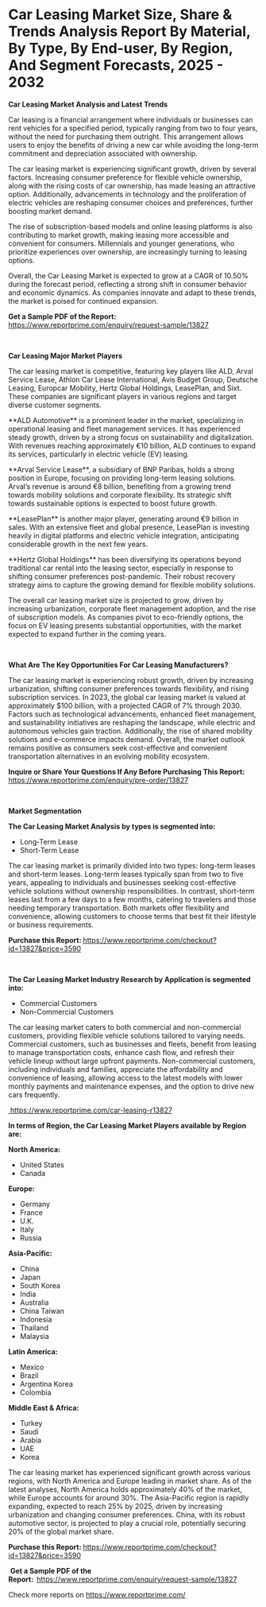 <p><h1>Car Leasing Market Size, Share & Trends Analysis Report By Material, By Type, By End-user, By Region, And Segment Forecasts, 2025 - 2032</h1></p><p><strong>Car Leasing Market Analysis and Latest Trends</strong></p>
<p><p>Car leasing is a financial arrangement where individuals or businesses can rent vehicles for a specified period, typically ranging from two to four years, without the need for purchasing them outright. This arrangement allows users to enjoy the benefits of driving a new car while avoiding the long-term commitment and depreciation associated with ownership. </p><p>The car leasing market is experiencing significant growth, driven by several factors. Increasing consumer preference for flexible vehicle ownership, along with the rising costs of car ownership, has made leasing an attractive option. Additionally, advancements in technology and the proliferation of electric vehicles are reshaping consumer choices and preferences, further boosting market demand.</p><p>The rise of subscription-based models and online leasing platforms is also contributing to market growth, making leasing more accessible and convenient for consumers. Millennials and younger generations, who prioritize experiences over ownership, are increasingly turning to leasing options. </p><p>Overall, the Car Leasing Market is expected to grow at a CAGR of 10.50% during the forecast period, reflecting a strong shift in consumer behavior and economic dynamics. As companies innovate and adapt to these trends, the market is poised for continued expansion.</p></p>
<p><strong>Get a Sample PDF of the Report:&nbsp;</strong> <a href="https://www.reportprime.com/enquiry/request-sample/13827?utm_campaign=2933&utm_medium=2&utm_source=Github&utm_content=ia&utm_term=20032025&utm_id=car-leasing">https://www.reportprime.com/enquiry/request-sample/13827</a></p>
<p>&nbsp;</p>
<p><strong>Car Leasing Major Market Players</strong></p>
<p><p>The car leasing market is competitive, featuring key players like ALD, Arval Service Lease, Athlon Car Lease International, Avis Budget Group, Deutsche Leasing, Europcar Mobility, Hertz Global Holdings, LeasePlan, and Sixt. These companies are significant players in various regions and target diverse customer segments.</p><p>**ALD Automotive** is a prominent leader in the market, specializing in operational leasing and fleet management services. It has experienced steady growth, driven by a strong focus on sustainability and digitalization. With revenues reaching approximately €10 billion, ALD continues to expand its services, particularly in electric vehicle (EV) leasing.</p><p>**Arval Service Lease**, a subsidiary of BNP Paribas, holds a strong position in Europe, focusing on providing long-term leasing solutions. Arval’s revenue is around €8 billion, benefiting from a growing trend towards mobility solutions and corporate flexibility. Its strategic shift towards sustainable options is expected to boost future growth.</p><p>**LeasePlan** is another major player, generating around €9 billion in sales. With an extensive fleet and global presence, LeasePlan is investing heavily in digital platforms and electric vehicle integration, anticipating considerable growth in the next few years.</p><p>**Hertz Global Holdings** has been diversifying its operations beyond traditional car rental into the leasing sector, especially in response to shifting consumer preferences post-pandemic. Their robust recovery strategy aims to capture the growing demand for flexible mobility solutions.</p><p>The overall car leasing market size is projected to grow, driven by increasing urbanization, corporate fleet management adoption, and the rise of subscription models. As companies pivot to eco-friendly options, the focus on EV leasing presents substantial opportunities, with the market expected to expand further in the coming years.</p></p>
<p>&nbsp;</p>
<p><strong>What Are The Key Opportunities For Car Leasing Manufacturers?</strong></p>
<p><p>The car leasing market is experiencing robust growth, driven by increasing urbanization, shifting consumer preferences towards flexibility, and rising subscription services. In 2023, the global car leasing market is valued at approximately $100 billion, with a projected CAGR of 7% through 2030. Factors such as technological advancements, enhanced fleet management, and sustainability initiatives are reshaping the landscape, while electric and autonomous vehicles gain traction. Additionally, the rise of shared mobility solutions and e-commerce impacts demand. Overall, the market outlook remains positive as consumers seek cost-effective and convenient transportation alternatives in an evolving mobility ecosystem.</p></p>
<p><strong>Inquire or Share Your Questions If Any Before Purchasing This Report:</strong> <a href="https://www.reportprime.com/enquiry/pre-order/13827?utm_campaign=2933&utm_medium=2&utm_source=Github&utm_content=ia&utm_term=20032025&utm_id=car-leasing">https://www.reportprime.com/enquiry/pre-order/13827</a></p>
<p>&nbsp;</p>
<p><strong>Market Segmentation</strong></p>
<p><strong>The Car Leasing Market Analysis by types is segmented into:</strong></p>
<p><ul><li>Long-Term Lease</li><li>Short-Term Lease</li></ul></p>
<p><p>The car leasing market is primarily divided into two types: long-term leases and short-term leases. Long-term leases typically span from two to five years, appealing to individuals and businesses seeking cost-effective vehicle solutions without ownership responsibilities. In contrast, short-term leases last from a few days to a few months, catering to travelers and those needing temporary transportation. Both markets offer flexibility and convenience, allowing customers to choose terms that best fit their lifestyle or business requirements.</p></p>
<p><strong>Purchase this Report:&nbsp;</strong><a href="https://www.reportprime.com/checkout?id=13827&price=3590&utm_campaign=2933&utm_medium=2&utm_source=Github&utm_content=ia&utm_term=20032025&utm_id=car-leasing">https://www.reportprime.com/checkout?id=13827&price=3590</a></p>
<p>&nbsp;</p>
<p><strong>The Car Leasing Market Industry Research by Application is segmented into:</strong></p>
<p><ul><li>Commercial Customers</li><li>Non-Commercial Customers</li></ul></p>
<p><p>The car leasing market caters to both commercial and non-commercial customers, providing flexible vehicle solutions tailored to varying needs. Commercial customers, such as businesses and fleets, benefit from leasing to manage transportation costs, enhance cash flow, and refresh their vehicle lineup without large upfront payments. Non-commercial customers, including individuals and families, appreciate the affordability and convenience of leasing, allowing access to the latest models with lower monthly payments and maintenance expenses, and the option to drive new cars frequently.</p></p>
<p><a href="https://www.reportprime.com/car-leasing-r13827?utm_campaign=2933&utm_medium=2&utm_source=Github&utm_content=ia&utm_term=20032025&utm_id=car-leasing">&nbsp;https://www.reportprime.com/car-leasing-r13827</a></p>
<p><strong>In terms of Region, the Car Leasing Market Players available by Region are:</strong></p>
<p>
    <p> <strong> North America: </strong>
        <ul>
            <li>United States</li>
            <li>Canada</li>
        </ul>
        </p> 
    <p> <strong> Europe: </strong>
        <ul>
            <li>Germany</li>
            <li>France</li>
            <li>U.K.</li>
            <li>Italy</li>
            <li>Russia</li>
        </ul>
        </p> 
    <p> <strong> Asia-Pacific: </strong>
        <ul>
            <li>China</li>
            <li>Japan</li>
            <li>South Korea</li>
            <li>India</li>
            <li>Australia</li>
            <li>China Taiwan</li>
            <li>Indonesia</li>
            <li>Thailand</li>
            <li>Malaysia</li>
        </ul>
        </p> 
    <p> <strong> Latin America: </strong>
        <ul>
            <li>Mexico</li>
            <li>Brazil</li>
            <li>Argentina Korea</li>
            <li>Colombia</li>
        </ul>
        </p> 
    <p> <strong> Middle East & Africa: </strong>
        <ul>
            <li>Turkey</li>
            <li>Saudi</li>
            <li>Arabia</li>
            <li>UAE</li>
            <li>Korea</li>
        </ul>
    </p>
    </p>
<p><p>The car leasing market has experienced significant growth across various regions, with North America and Europe leading in market share. As of the latest analyses, North America holds approximately 40% of the market, while Europe accounts for around 30%. The Asia-Pacific region is rapidly expanding, expected to reach 25% by 2025, driven by increasing urbanization and changing consumer preferences. China, with its robust automotive sector, is projected to play a crucial role, potentially securing 20% of the global market share.</p></p>
<p><strong>Purchase this Report: </strong><a href="https://www.reportprime.com/checkout?id=13827&price=3590&utm_campaign=2933&utm_medium=2&utm_source=Github&utm_content=ia&utm_term=20032025&utm_id=car-leasing">https://www.reportprime.com/checkout?id=13827&price=3590</a></p>
<p>&nbsp;<strong>Get a Sample PDF of the Report:&nbsp;&nbsp;</strong><a href="https://www.reportprime.com/enquiry/request-sample/13827?utm_campaign=2933&utm_medium=2&utm_source=Github&utm_content=ia&utm_term=20032025&utm_id=car-leasing">https://www.reportprime.com/enquiry/request-sample/13827</a></p>
<p><strong></strong></p>
<p>Check more reports on <a href="https://www.reportprime.com/?utm_campaign=2933&utm_medium=2&utm_source=Github&utm_content=ia&utm_term=20032025&utm_id=car-leasing">https://www.reportprime.com/</a></p>